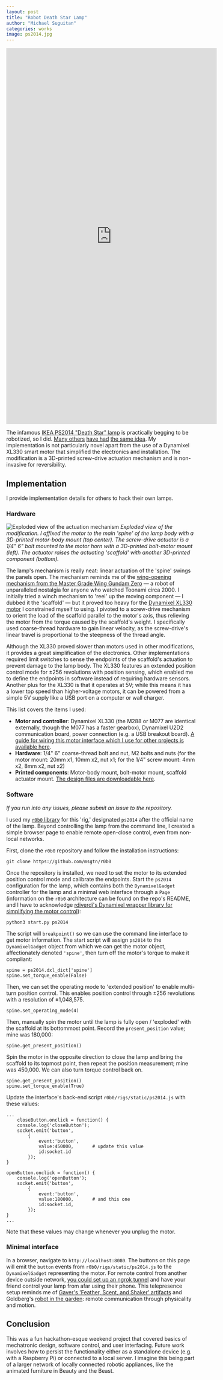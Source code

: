 ```yaml
---
layout: post
title: "Robot Death Star Lamp"
author: "Michael Suguitan"
categories: works
image: ps2014.jpg
---
```


<iframe width="560"  height="996" src="https://youtube.com/embed/vzmNtgSANXE" title="YouTube video player" frameborder="0" allow="accelerometer; autoplay; clipboard-write; encrypted-media; gyroscope; picture-in-picture; web-share" allowfullscreen></iframe>

The infamous [IKEA PS2014 "Death Star" lamp](https://www.ikea.com/us/en/p/ikea-ps-2014-pendant-lamp-black-20531748/#content) is practically begging to be robotized, so I did.
[Many others](https://ikeahackers.net/2016/03/automated-ikea-ps-2014-pendant-lamp.html) [have had](https://www.youtube.com/watch?v=CrMKSYkm5MY) [the same idea](https://www.instructables.com/Automated-IKEA-PS-2014/).
My implementation is not particularly novel apart from the use of a Dynamixel XL330 smart motor that simplified the electronics and installation.
The modification is a 3D-printed screw-drive actuation mechanism and is non-invasive for reversibility.

## Implementation
I provide implementation details for others to hack their own lamps.

### Hardware

![Exploded view of the actuation mechanism](/assets/img/ps2014_exploded.png)
*Exploded view of the modification. I affixed the motor to the main 'spine' of the lamp body with a 3D-printed motor-body mount (top center). The screw-drive actuator is a 1/4" 6" bolt mounted to the motor horn with a 3D-printed bolt-motor mount (left). The actuator raises the actuating 'scaffold' with another 3D-printed component (bottom).*

The lamp's mechanism is really neat: linear actuation of the 'spine' swings the panels open.
The mechanism reminds me of the [wing-opening mechanism from the Master Grade Wing Gundam Zero](http://dalong.net/reviews/mg/m75/p/m75_06.jpg) — a robot of unparalleled nostalgia for anyone who watched Toonami circa 2000.
I initially tried a winch mechanism to 'reel' up the moving component — I dubbed it the 'scaffold' — but it proved too heavy for the [Dynamixel XL330 motor](https://www.robotis.us/dynamixel-xl330-m077-t/) I constrained myself to using.
I pivoted to a screw-drive mechanism to orient the load of the scaffold parallel to the motor's axis, thus relieving the motor from the torque caused by the scaffold's weight.
I specifically used coarse-thread hardware to gain linear velocity, as the screw-drive's linear travel is proportional to the steepness of the thread angle.

Although the XL330 proved slower than motors used in other modifications, it provides a great simplification of the electronics.
Other implementations required limit switches to sense the endpoints of the scaffold's actuation to prevent damage to the lamp body.
The XL330 features an extended position control mode for ±256 revolutions with position sensing, which enabled me to define the endpoints in software instead of requiring hardware sensors.
Another plus for the XL330 is that it operates at 5V; while this means it has a lower top speed than higher-voltage motors, it can be powered from a simple 5V supply like a USB port on a computer or wall charger.

This list covers the items I used:
- **Motor and controller**: Dynamixel XL330 (the M288 or M077 are identical externally, though the M077 has a faster gearbox), Dynamixel U2D2 communication board, power connection (e.g. a USB breakout board). [A guide for wiring this motor interface which I use for other projects is available here](https://github.com/msgtn/r0b0/blob/main/docs/wiring.md).
- **Hardware**: 1/4" 6" coarse-thread bolt and nut, M2 bolts and nuts (for the motor mount: 20mm x1, 10mm x2, nut x1; for the 1/4" screw mount: 4mm x2, 8mm x2, nut x2)
- **Printed components**: Motor-body mount, bolt-motor mount, scaffold actuator mount. [The design files are downloadable here](https://www.thingiverse.com/thing:6089929).

### Software

*If you run into any issues, please submit an issue to the repository.*

I used my [`r0b0` library](http://github.com/msgtn/r0b0) for this 'rig,' designated `ps2014` after the official name of the lamp.
Beyond controlling the lamp from the command line, I created a simple browser page to enable remote open-close control, even from non-local networks.

First, clone the `r0b0` repository and follow the installation instructions:
```
git clone https://github.com/msgtn/r0b0
```

Once the repository is installed, we need to set the motor to its extended position control mode and calibrate the endpoints.
Start the `ps2014` configuration for the lamp, which contains both the `DynamixelGadget` controller for the lamp and a minimal web interface through a `Page` (information on the `r0b0` architecture can be found on the repo's README, and I have to acknowledge [rdiverdi's Dynamixel wrapper library for simplifying the motor control](https://github.com/rdiverdi/dynamixel_python)):
```
python3 start.py ps2014
```

The script will `breakpoint()` so we can use the command line interface to get motor information.
The start script will assign `ps2014` to the `DynamixelGadget` object from which we can get the motor object, affectionately denoted `'spine'`, then turn off the motor's torque to make it compliant:
```
spine = ps2014.dxl_dict['spine']
spine.set_torque_enable(False)
```

Then, we can set the operating mode to 'extended position' to enable multi-turn position control.
This enables position control through ±256 revolutions with a resolution of ±1,048,575.
```
spine.set_operating_mode(4)
```

Then, manually spin the motor until the lamp is fully open / 'exploded' with the scaffold at its bottommost point.
Record the `present_position` value; mine was 180,000:
```
spine.get_present_position()
```
Spin the motor in the opposite direction to close the lamp and bring the scaffold to its topmost point, then repeat the position measurement; mine was 450,000. 
We can also turn torque control back on.
```
spine.get_present_position()
spine.set_torque_enable(True)
```

Update the interface's back-end script `r0b0/rigs/static/ps2014.js` with these values:
```
...
    closeButton.onclick = function() {
    console.log('closeButton');
    socket.emit('button',
        {
            event:'button',
            value:450000,		# update this value
            id:socket.id
        });
}

openButton.onclick = function() {
    console.log('openButton');
    socket.emit('button',
        {
            event:'button',
            value:180000,		# and this one
            id:socket.id,
        });
}
...
```

Note that these values may change whenever you unplug the motor.

### Minimal interface
In a browser, navigate to `http://localhost:8080`.
The buttons on this page will emit the `button` events from `r0b0/rigs/static/ps2014.js` to the `DynamixelGadget` representing the motor.
For remote control from another device outside network, [you could set up an ngrok tunnel](https://github.com/msgtn/r0b0/blob/main/docs/blsm.md) and have your friend control your lamp from afar using their phone.
This telepresence setup reminds me of [Gaver's 'Feather, Scent, and Shaker' artifacts](https://cfacaa.human.cornell.edu/dea.arl/linked%20docs/Feather%20Scent%20and%20Shaker.pdf) and Goldberg's [robot in the garden](https://mitpress.mit.edu/9780262571548/the-robot-in-the-garden/): remote communication through physicality and motion. 

## Conclusion
This was a fun hackathon-esque weekend project that covered basics of mechatronic design, software control, and user interfacing.
Future work involves how to persist the functionality either as a standalone device (e.g. with a Raspberry Pi) or connected to a local server.
I imagine this being part of a larger network of locally connected robotic appliances, like the animated furniture in Beauty and the Beast.